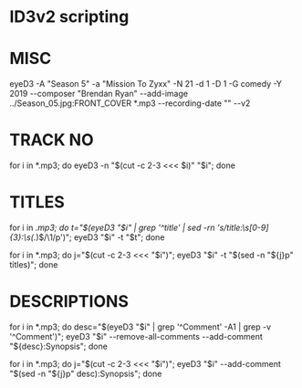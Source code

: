 # ID3v2 scripting

# MISC
eyeD3 -A "Season 5" -a "Mission To Zyxx" -N 21 -d 1 -D 1 -G comedy -Y 2019 --composer "Brendan Ryan" --add-image ../Season_05.jpg:FRONT_COVER *.mp3 --recording-date "" --v2

# TRACK NO
for i in *.mp3; do eyeD3 -n "$(cut -c 2-3 <<< $i)" "$i"; done

# TITLES
for i in *.mp3; do t="$(eyeD3 "$i" | grep '^title' | sed -rn 's/title:\s[0-9]{3}:\s(.*)$/\1/p')"; eyeD3 "$i" -t "$t"; done

for i in *.mp3; do j="$(cut -c 2-3 <<< "$i")"; eyeD3 "$i" -t "$(sed -n "${j}p" titles)"; done

# DESCRIPTIONS
for i in *.mp3; do desc="$(eyeD3 "$i" | grep '^Comment' -A1 | grep -v '^Comment')"; eyeD3 "$i" --remove-all-comments --add-comment "${desc}:Synopsis"; done

for i in *.mp3; do j="$(cut -c 2-3 <<< "$i")"; eyeD3 "$i" --add-comment "$(sed -n "${j}p" desc):Synopsis"; done
